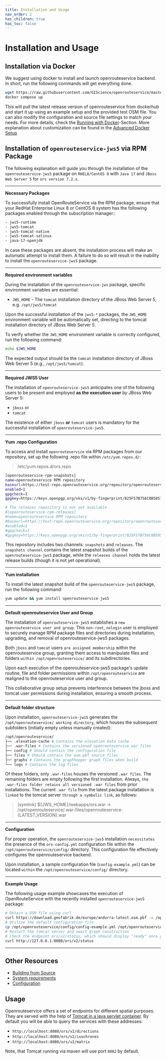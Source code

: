 ```yaml
---
title: Installation and Usage
nav_order: 2
has_children: true
has_toc: false
---
```


# Installation and Usage

## Installation via Docker

We suggest using docker to install and launch openrouteservice backend. In short, run the following commands will get
everything done.

```bash
wget https://raw.githubusercontent.com/GIScience/openrouteservice/master/docker-compose.yml
docker compose up
```

This will pull the latest release version of openrouteservice from dockerhub and start it up using an example setup and
the provided test OSM file.
You can also modify the configuration and source file settings to match your needs. For more details, check
the [Running with Docker](Running-with-Docker)-Section.
More explanation about customization can be found in the [Advanced Docker Setup](Advanced-Docker-Setup)

## Installation of `openrouteservice-jws5` via RPM Package

The following explanation will guide you through the installation of the `openrouteservice-jws5` package on `RHEL8/CentOS 8` with `Java 17` and `JBoss Web Server 5` for `ors version 7.2.x`.

---
**Necessary Packages**

To successfully install OpenRouteService via the RPM package,
ensure that your RedHat Enterprise Linux 8 or CentOS 8 system has the following packages enabled through the subscription manager::
```bash
- jws5-runtime  
- jws5-tomcat  
- jws5-tomcat-native  
- jws5-tomcat-selinux  
- java-17-openjdk
```

In case these packages are absent, the installation process will make an automatic attempt to install them. 
A failure to do so will result in the inability to install the `openrouteservice-jws5` package.

---
**Required environment variables**

During the installation of the `openrouteservice-jws` package, specific environment variables are essential:

- `JWS_HOME` - The `tomcat` installation directory of the JBoss Web Server 5, e.g. `/opt/jws5/tomcat`

Upon the successful installation of the `jws5-*` packages, 
the `JWS_HOME` environment variable will be automatically set, 
directing to the tomcat installation directory of JBoss Web Server 5.

To verify whether the `JWS_HOME` environment variable is correctly configured, run the following command:

```bash
echo $JWS_HOME
```

The expected output should be the `tomcat` installation directory of JBoss Web Server 5 (e.g., `/opt/jws5/tomcat`).

---
**Required JWS5 User**

The installation of `openrouteservice-jws5` anticipates one of the following users to be present and employed **as the execution user** by JBoss Web Server 5:

- `jboss` or
- `tomcat`

The existence of either `jboss` **or** `tomcat` users is mandatory for the successful installation of `openrouteservice-jws5`.

---
**Yum .repo Configuration**

To access and install `openrouteservice` via RPM packages from our repository, set up the following .repo file within `/etc/yum.repos.d/`:

> /etc/yum.repos.d/ors.repo

```bash
[openrouteservice-rpm-snapshots]
name=openrouteservice RPM repository
baseurl=https://test-repo.openrouteservice.org/repository/openrouteservice-rpm/snapshots/openrouteservice-jws
enabled=1
gpgcheck=1
gpgkey=https://keys.openpgp.org/vks/v1/by-fingerprint/825F57B756C0B5851C398478585E8FA82AFB5B55

# The releases repository is not yet available
#[openrouteservice-rpm-releases]
#name=openrouteservice RPM repository
#baseurl=https://test-repo.openrouteservice.org/repository/openrouteservice-rpm/realeases/openrouteservice-jws
#enabled=1
#gpgcheck=1
#gpgkey=https://keys.openpgp.org/vks/v1/by-fingerprint/825F57B756C0B5851C398478585E8FA82AFB5B55
```
This repository includes two channels: `snapshots` and `releases`. 
The `snapshots channel` contains the latest snapshot builds of the `openrouteservice-jws5` package, 
while the `releases channel` holds the latest release builds (though it is not yet operational).

---
**Yum installation**

To install the latest snapshot build of the `openrouteservice-jws5` package, run the following command:

```bash
yum update && yum install openrouteservice-jws5
``` 
---
**Default openrouteservice User and Group**

The installation of `openrouteservice-jws5` establishes a `new openrouteservice user and group`. 
This `non-root`, `nologin` user is employed to securely manage RPM package files and directories during installation, upgrading, and removal of openrouteservice-jws5 packages.

Both `jboss` and `tomcat` users `are assigned membership` within the openrouteservice group, 
granting them access to manipulate files and folders `within /opt/openrouteservice/` and its subdirectories. 

Upon each execution of the openrouteservice-jws5 package's update routine, file and folder permissions within `/opt/openrouteservice` are realigned to the openrouteservice user and group.

This collaborative group setup prevents interference between the jboss and tomcat user permissions during installation, ensuring a smooth process.

---
**Default folder structure**

Upon installation, `openrouteservice-jws5` generates the `/opt/openrouteservice/ working directory`, which houses the subsequent subfolders (initially empty unless manually created):

```bash
/opt/openrouteservice/
├── .elevation-cache # Contains the elevation data cache
├── .war-files # Contains the versioned openrouteservice.war files
├── config # Should contain the configuration file
├── files # Should contain the osm.pbf source files
├── graphs # Contains the graphhopper graph files when build
└── logs # Contains the log files
```

Of these folders, only `.war-files` houses the versioned `.war files`. 
The remaining folders are empty following the first installation. 
Always, `the .war-files folder retains all versioned .war files` from prior installations. 
The current `.war file` from the latest package installation is `linked` to the tomcat server `through a symbolic link`, as follows:

> (symlink) ${JWS_HOME}/webapps/ors.war -> /opt/openrouteservice/.war-files/openrouteservice-{LATEST_VERSION}.war
---
**Configuration**

For proper operation, the `openrouteservice-jws5` installation `necessitates` the presence of the `ors-config.yml` configuration file within the `/opt/openrouteservice/config/` directory. 
This configuration file effectively configures the openrouteservice backend.

Upon installation, a sample configuration file (`config-example.yml`) can be located `within` the `/opt/openrouteservice/config/` directory.

---
**Example Usage**

The following usage example showcases the execution of OpenRouteService with the recently installed `openrouteservice-jws5` package:

```bash
# Obtain a OSM file using curl
curl https://download.geofabrik.de/europe/andorra-latest.osm.pbf -o /opt/openrouteservice/files/osm-file.osm.pbf
# Utilize the default configuration file
cp /opt/openrouteservice/config/config-example.yml /opt/openrouteservice/config/ors-config.yml
# Restart the tomcat server and await graph construction
# Check the endpoint ors/v2/status, which should display "ready" once graph construction is complete.
curl http://127.0.0.1:8080/ors/v2/status
```
---

## Other Resources

* [Building from Source](Building-from-Source)
* [System requirements](System-Requirements)
* [Configuration](Configuration)

## Usage

Openrouteservice offers a set of endpoints for different spatial purposes. They are served with the help
of [Tomcat in a java servlet container](https://github.com/GIScience/openrouteservice/blob/master/ors-api/WebContent/WEB-INF/web.xml).
By default you will be able to query the services with these addresses:

- `http://localhost:8080/ors/v2/directions`
- `http://localhost:8080/ors/v2/isochrones`
- `http://localhost:8080/ors/v2/matrix`

Note, that Tomcat running via maven will use port `8082` by default.

